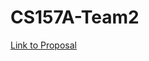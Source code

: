 # CS157A-Team2

[Link to Proposal](https://github.com/CS157A-Team2/CS157A-Team2/blob/master/doc/proposal/project-proposal.pdf)
